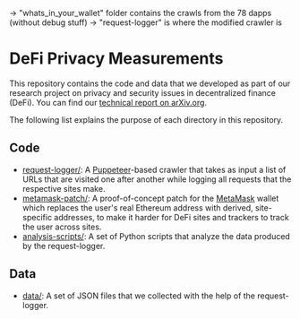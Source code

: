 -> "whats_in_your_wallet" folder contains the crawls from the 78 dapps (without debug stuff)
-> "request-logger" is where the modified crawler is


















# DeFi Privacy Measurements

This repository contains the code and data that we developed as part of our
research project on privacy and security issues in decentralized finance (DeFi).
You can find our [technical report on arXiv.org](https://arxiv.org/abs/2109.06836).

The following list explains the purpose of each directory in this repository.

## Code

* [request-logger/](request-logger): A
  [Puppeteer](https://github.com/puppeteer/puppeteer)-based crawler that takes
  as input a list of URLs that are visited one after another while logging all
  requests that the respective sites make.
* [metamask-patch/](metamask-patch): A proof-of-concept patch for the
  [MetaMask](https://github.com/MetaMask/metamask-extension) wallet which
  replaces the user's real Ethereum address with derived, site-specific
  addresses, to make it harder for DeFi sites and trackers to track the user
  across sites.
* [analysis-scripts/](analysis-scripts): A set of Python scripts that analyze
  the data produced by the request-logger.

## Data

* [data/](data): A set of JSON files that we collected with the help of the
  request-logger.
